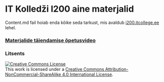 # IT Kolledži I200 aine materjalid

Content.md fail hoiab enda kõike seda tarkust, mis avaldub [i200.itcollege.ee](http://i200.itcollege.ee) lehel.

### [Materjalide täiendamise õpetusvideo](https://youtu.be/2cLhpHSln5A)

### Litsents

<a rel="license" href="http://creativecommons.org/licenses/by-nc-sa/4.0/"><img alt="Creative Commons License" style="border-width:0" src="https://i.creativecommons.org/l/by-nc-sa/4.0/88x31.png" /></a><br />This work is licensed under a <a rel="license" href="http://creativecommons.org/licenses/by-nc-sa/4.0/">Creative Commons Attribution-NonCommercial-ShareAlike 4.0 International License</a>.
